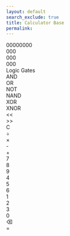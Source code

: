 ```yaml
---
layout: default
search_exclude: true
title: Calculator Base
permalink: 
---
```


<link rel="stylesheet" href="CalculatorStyle.css">

<div class="mouse-follower"></div>
<div class="calculator-container">
    <div class="calculator-outputs">
      <div class="calculator-output" id="binary">00000000</div>
      <div class="calculator-output" id="octal">000</div>
      <div class="calculator-output" id="output">000</div>
      <div class="calculator-output" id="hexadecimal">000</div>
    </div>
    <div class="calculator-switch">Logic Gates</div>
    <div class="calculator-gates">
      <div class="calculator-gate" id="AND">AND</div>
      <div class="calculator-gate" id="OR">OR</div>
      <div class="calculator-gate" id="NOT">NOT</div>
      <div class="calculator-gate" id="NAND">NAND</div>
      <div class="calculator-gate" id="XOR">XOR</div>
      <div class="calculator-gate" id="XNOR">XNOR</div>
    </div>
    <div class="calculator-bit-shifts">
      <div class="calculator-bit-shift" id="left"><<</div>
      <div class="calculator-bit-shift" id="right">>></div>
    </div>
    <div class="calculator-clear">C</div>
    <div class="calculator-operations">
      <div class="calculator-operation" id="division">÷</div>
      <div class="calculator-operation" id="multiplication">×</div>
      <div class="calculator-operation" id="subtraction">-</div>
      <div class="calculator-operation" id="addition">+</div>
    </div>
    <div class="calculator-numbers">
      <div class="calculator-number">7</div>
      <div class="calculator-number">8</div>
      <div class="calculator-number">9</div>
      <div class="calculator-number">4</div>
      <div class="calculator-number">5</div>
      <div class="calculator-number">6</div>
      <div class="calculator-number">1</div>
      <div class="calculator-number">2</div>
      <div class="calculator-number">3</div>
      <div class="calculator-number">0</div>
    </div>
    <div class="calculator-backspace">⌫</div>
    <div class="calculator-equals">=</div>
</div>

<script>
  var firstNumber = null;
  var operator = null;
  var nextReady = true;

  const output = document.getElementById("output");
  const binaryOutput = document.getElementById("binary");
  const hexadecimalOutput = document.getElementById("hexadecimal");
  const octalOutput = document.getElementById("octal");

  const numbers = document.querySelectorAll(".calculator-number");
  const operations = document.querySelectorAll(".calculator-operation");
  const clear = document.querySelectorAll(".calculator-clear");
  const equals = document.querySelector(".calculator-equals");
  const backspace = document.querySelector(".calculator-backspace");

  const toggleSwitch = document.querySelector(".calculator-switch");
  const gates = document.querySelectorAll(".calculator-gate");

  const bitSwitch = document.querySelectorAll(".calculator-bit-shift");
  
  var ANDgate = document.getElementById("AND");
  var ORgate = document.getElementById("OR");
  var NOTgate = document.getElementById("NOT");
  var NANDgate = document.getElementById("NAND");
  var XORgate = document.getElementById("XOR");
  var XNORgate = document.getElementById("XNOR");

  numbers.forEach(button => {
    button.addEventListener("click", function() {
      if (nextReady == true) {
        output.innerHTML = output.innerHTML.slice(1) + button.textContent;
        binaryOutput.innerHTML = binaryOutput.innerHTML.slice(0, -parseInt(output.innerHTML).toString(2).length) + parseInt(output.innerHTML).toString(2);
        octalOutput.innerHTML = octalOutput.innerHTML.slice(0, -parseInt(output.innerHTML).toString(8).length) + parseInt(output.innerHTML).toString(8);
        hexadecimalOutput.innerHTML = hexadecimalOutput.innerHTML.slice(0, -parseInt(output.innerHTML).toString(16).length) + parseInt(output.innerHTML).toString(16);
        if (button.textContent != "0") {
          nextReady = false;
        }
      } else {
        output.innerHTML = output.innerHTML.slice(1) + button.textContent;
        binaryOutput.innerHTML = "00000000".slice(parseInt(output.innerHTML).toString(2).length) + parseInt(output.innerHTML).toString(2);
        octalOutput.innerHTML = "000".slice(parseInt(output.innerHTML).toString(8).length) + parseInt(output.innerHTML).toString(8);
        hexadecimalOutput.innerHTML = "000".slice(parseInt(output.innerHTML).toString(16).length) + parseInt(output.innerHTML).toString(16);
      }
    });
  });

  operations.forEach(button => {
    button.addEventListener("click", function() {
      firstNumber = parseInt(output.innerHTML);
      nextReady = true;
      operator = button.textContent;
    });
  });
  
  function calculate (first, second) {
    let result = 0;
    switch (operator) {
      case "+":
        result = first + second;
        break;
      case "-":
        result = first - second;
        break;
      case "×":
        result = first * second;
        break;
      case "÷":
        result = first / second;
        break;
      case "AND":
        result = first & second;
        break;
      case "OR":
        result = first | second;
        break;
      case "NAND":
        result = notGate(first & second);
        break;
      case "NOR":
        result = notGate(first | second);
        break;
      case "XOR":
        result = first ^ second;
        break;
      case "XNOR":
        result = notGate(first ^ second);
        break;
      case ">>":
        result = first >> second;
        break;
      case "<<":
        result = first << second;
        break;
      default: 
        break;
    }
    return Math.floor(result);
  }
  toggleSwitch.addEventListener("click", function() {
    if(toggleSwitch.textContent == "Hexadecimal") {
      toggleSwitch.textContent = "Logic Gates";
      ANDgate.textContent = "AND";
      ORgate.textContent = "OR";
      NOTgate.textContent = "NOT";
      NANDgate.textContent = "NAND";
      XORgate.textContent = "XOR";
      XNORgate.textContent = "XNOR";
    } else {
      toggleSwitch.textContent = "Hexadecimal";
      ANDgate.textContent = "A";
      ORgate.textContent = "B";
      NOTgate.textContent = "C";
      NANDgate.textContent = "D";
      XORgate.textContent = "E";
      XNORgate.textContent = "F";
    }
  });

  gates.forEach(button => {
    button.addEventListener("click", function() {
      if (button.textContent == "NOT") {
        output.innerHTML = notGate(parseInt(output.innerHTML))
        binaryOutput.innerHTML = parseInt(output.innerHTML).toString(2);
        hexadecimalOutput.innerHTML = parseInt(output.innerHTML).toString(16);
        octalOutput.innerHTML = parseInt(output.innerHTML).toString(8);
        nextReady = true;
        operator = null;
        firstNumber = null;
        return;
      }
      firstNumber = parseInt(output.innerHTML);
      nextReady = true;
      operator = button.textContent;
    });
  });

  bitSwitch.forEach(button => {
    button.addEventListener("click", function() {
      firstNumber = parseInt(output.innerHTML);
      nextReady = true;
      operator = button.textContent;     
    });
  });

  function notGate (num) {
    num = num.toString(2);
    var result = "";
    for (let i = 0; i < num.length; i++) {
      if (num[i] == "0") {
        result += "1";
      } else {
        result += "0";
      }
    }
    return parseInt(result, 2);
  }

  operations.forEach(button => {
    button.addEventListener("click", function() {
      firstNumber = parseInt(output.innerHTML);
      nextReady = true;
      operator = button.textContent;
    });
  });

  equals.addEventListener("click", function() {
    if (firstNumber){
      firstNumber = calculate(firstNumber, parseInt(output.innerHTML));
      output.innerHTML = firstNumber.toString();
      binaryOutput.innerHTML = parseInt(output.innerHTML).toString(2);
      hexadecimalOutput.innerHTML = parseInt(output.innerHTML).toString(16);
      octalOutput.innerHTML = parseInt(output.innerHTML).toString(8);
      nextReady = true;
      operator = null;
      firstNumber = null;
      return;
    }
  });

  clear.forEach(button => {
    button.addEventListener("click", function() {
      firstNumber = null;
      output.innerHTML = "000";
      binaryOutput.innerHTML = "00000000";
      hexadecimalOutput.innerHTML = "000";
      octalOutput.innerHTML = "000";
      nextReady = true;
    });
  });

  backspace.addEventListener("click", function() {
    if (output.innerHTML != "000") {
      output.innerHTML = output.innerHTML.slice(0, -1);
      binaryOutput.innerHTML = parseInt(output.innerHTML).toString(2);
      hexadecimalOutput.innerHTML = parseInt(output.innerHTML).toString(16);
      octalOutput.innerHTML = parseInt(output.innerHTML).toString(8);
    } else {
      output.innerHTML = "000";
      binaryOutput.innerHTML = "00000000";
      hexadecimalOutput.innerHTML = "000";
      octalOutput.innerHTML = "000";
      nextReady = true;
    }
  });
</script>
